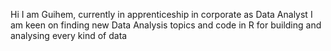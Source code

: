 Hi I am Guihem, currently in apprenticeship in corporate as Data Analyst I am keen on finding new Data Analysis topics and code in R for building and analysing every kind of data

